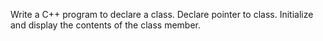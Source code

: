 Write a C++ program to declare a class. Declare pointer to class. Initialize and display the
contents of the class member.

